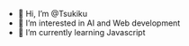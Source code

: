 - 👋 Hi, I’m @Tsukiku
- 👀 I’m interested in AI and Web development 
- 🌱 I’m currently learning Javascript
